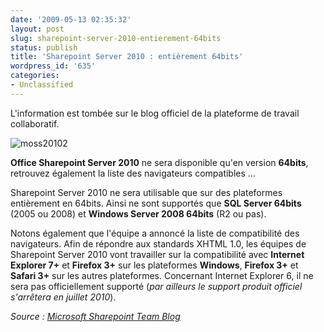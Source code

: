 ```yaml
---
date: '2009-05-13 02:35:32'
layout: post
slug: sharepoint-server-2010-entierement-64bits
status: publish
title: 'Sharepoint Server 2010 : entièrement 64bits'
wordpress_id: '635'
categories:
- Unclassified
---
```


L'information est tombée sur le blog officiel de la plateforme de travail collaboratif.







![moss20102](http://blog.kdecherf.com/wp-content/uploads/2009/05/moss20102.jpg)







**Office Sharepoint Server 2010** ne sera disponible qu'en version **64bits**, retrouvez également la liste des navigateurs compatibles ...








Sharepoint Server 2010 ne sera utilisable que sur des plateformes entièrement en 64bits. Ainsi ne sont supportés que **SQL Server 64bits** (2005 ou 2008) et **Windows Server 2008 64bits** (R2 ou pas).




Notons également que l'équipe a annoncé la liste de compatibilité des navigateurs. Afin de répondre aux standards XHTML 1.0, les équipes de Sharepoint Server 2010 vont travailler sur la compatibilité avec **Internet Explorer 7+** et **Firefox 3+** sur les plateformes **Windows**, **Firefox 3+** et **Safari 3+** sur les autres plateformes. Concernant Internet Explorer 6, il ne sera pas officiellement supporté (_par ailleurs le support produit officiel s'arrêtera en juillet 2010_).







_Source : [Microsoft Sharepoint Team Blog](http://blogs.msdn.com/sharepoint/archive/2009/05/07/announcing-sharepoint-server-2010-preliminary-system-requirements.aspx)_



